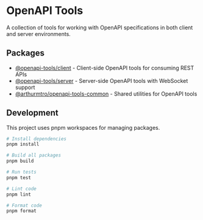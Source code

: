 # OpenAPI Tools

A collection of tools for working with OpenAPI specifications in both client and server environments.

## Packages

- [@openapi-tools/client](./packages/client) - Client-side OpenAPI tools for consuming REST APIs
- [@openapi-tools/server](./packages/server) - Server-side OpenAPI tools with WebSocket support
- [@arthurmtro/openapi-tools-common](./packages/common) - Shared utilities for OpenAPI tools

## Development

This project uses pnpm workspaces for managing packages.

```bash
# Install dependencies
pnpm install

# Build all packages
pnpm build

# Run tests
pnpm test

# Lint code
pnpm lint

# Format code
pnpm format
```
